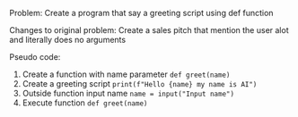 Problem: Create a program that say a greeting script using def function

Changes to original problem: Create a sales pitch that mention the user alot and literally does no arguments

Pseudo code:
1. Create a function with name parameter `def greet(name)`
2. Create a greeting script `print(f"Hello {name} my name is AI")`
3. Outside function input name `name = input("Input name")`
4. Execute function `def greet(name)`